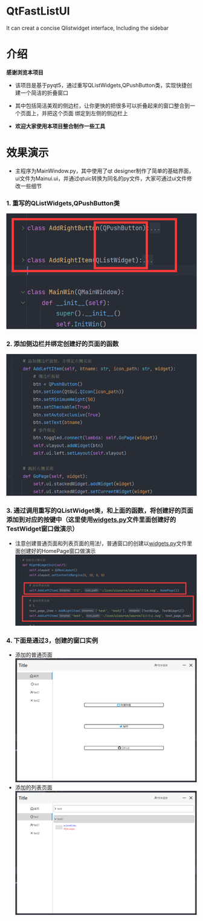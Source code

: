 # QtFastListUI
It can creat a concise Qlistwidget interface, Including the sidebar

# 介绍
**感谢浏览本项目**  
* 该项目是基于pyqt5，通过重写QListWidgets,QPushButton类，实现快捷创建一个简洁的折叠窗口

* 其中包括简洁美观的侧边栏，让你更快的把很多可以折叠起来的窗口整合到一个页面上，并把这个页面
绑定到左侧的侧边栏上

* **欢迎大家使用本项目整合制作一些工具**
  

# 效果演示
* 主程序为MainWindow.py，其中使用了qt designer制作了简单的基础界面，ui文件为Mainui.ui，并通过qtuic转换为同名的py文件，大家可通过ui文件修改一些细节
### 1. 重写的QListWidgets,QPushButton类
![1](./images/1.png)  

### 2. 添加侧边栏并绑定创建好的页面的函数
![2](./images/2.png)  

### 3. 通过调用重写的QListWidget类，和上面的函数，将创建好的页面添加到对应的按键中（这里使用[widgets.py](./widgets.py)文件里面创建好的TestWidget窗口做演示）
* 注意创建普通页面和列表页面的用法!，普通窗口的创建以[widgets.py](./widgets.py)文件里面创建好的HomePage窗口做演示
![3](./images/3.png)

### 4. 下面是通过3，创建的窗口实例
* 添加的普通页面
![5](./images/5.png)
* 添加的列表页面
![4](./images/4.png)
